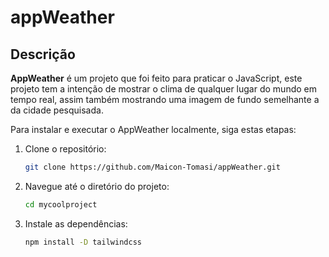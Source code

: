 # appWeather

## Descrição

**AppWeather** é um projeto que foi feito para praticar o JavaScript, este projeto tem a intenção de mostrar o clima de qualquer lugar do mundo em tempo real, assim também mostrando uma imagem de fundo semelhante a da cidade pesquisada.

Para instalar e executar o AppWeather localmente, siga estas etapas:

1. Clone o repositório:

    ```bash
    git clone https://github.com/Maicon-Tomasi/appWeather.git
    ```

2. Navegue até o diretório do projeto:

    ```bash
    cd mycoolproject
    ```

3. Instale as dependências:

    ```bash
    npm install -D tailwindcss
    ```
